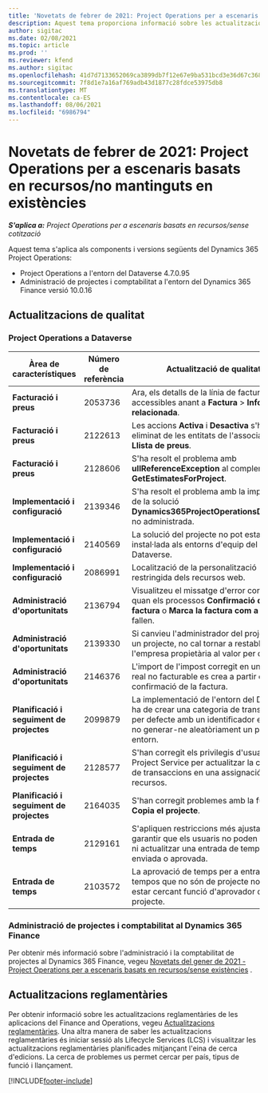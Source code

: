 ```yaml
---
title: 'Novetats de febrer de 2021: Project Operations per a escenaris basats en recursos/no mantinguts en existències'
description: Aquest tema proporciona informació sobre les actualitzacions de qualitat disponibles en el llançament de febrer de 2021 del Project Operations per a escenaris de recursos/sense existències.
author: sigitac
ms.date: 02/08/2021
ms.topic: article
ms.prod: ''
ms.reviewer: kfend
ms.author: sigitac
ms.openlocfilehash: 41d7d7133652069ca3899db7f12e67e9ba531bcd3e36d67c3686a6b637b077d3
ms.sourcegitcommit: 7f8d1e7a16af769adb43d1877c28fdce53975db8
ms.translationtype: MT
ms.contentlocale: ca-ES
ms.lasthandoff: 08/06/2021
ms.locfileid: "6986794"
---
```

# <a name="whats-new-february-2021---project-operations-for-resourcenon-stocked-based-scenarios"></a>Novetats de febrer de 2021: Project Operations per a escenaris basats en recursos/no mantinguts en existències

_**S'aplica a:** Project Operations per a escenaris basats en recursos/sense cotització_

Aquest tema s'aplica als components i versions següents del Dynamics 365 Project Operations:

- Project Operations a l'entorn del Dataverse 4.7.0.95
- Administració de projectes i comptabilitat a l'entorn del Dynamics 365 Finance versió 10.0.16 

## <a name="quality-updates"></a>Actualitzacions de qualitat

### <a name="project-operations-on-dataverse"></a>Project Operations a Dataverse

| **Àrea de característiques** | **Número de referència** | **Actualització de qualitat** |
| --- | --- | --- |
| **Facturació i preus** | 2053736 | Ara, els detalls de la línia de factura estan accessibles anant a **Factura** > **Informació relacionada**. |
| **Facturació i preus** | 2122613 | Les accions **Activa** i **Desactiva** s'han eliminat de les entitats de l'associació **Llista de preus**. |
| **Facturació i preus** | 2128606 | S'ha resolt el problema amb **ullReferenceException** al complement **GetEstimatesForProject**. |
| **Implementació i configuració** | 2139346 | S'ha resolt el problema amb la importació de la solució **Dynamics365ProjectOperationsDualWrite** no administrada. |
| **Implementació i configuració** | 2140569 | La solució del projecte no pot estar instal·lada als entorns d'equip del Dataverse. |
| **Implementació i configuració** | 2086991 | Localització de la personalització restringida dels recursos web. |
| **Administració d'oportunitats** | 2136794 | Visualitzeu el missatge d'error correcte quan els processos **Confirmació de la factura** o **Marca la factura com a pagada** fallen. |
| **Administració d'oportunitats** | 2139330 | Si canvieu l'administrador del projecte en un projecte, no cal tornar a restablir l'empresa propietària al valor per defecte. |
| **Administració d'oportunitats** | 2146376 | L'import de l'impost corregit en un valor real no facturable es crea a partir de la confirmació de la factura. |
| **Planificació i seguiment de projectes** | 2099879 | La implementació de l'entorn del Dataverse ha de crear una categoria de transacció per defecte amb un identificador estàtic i no generar-ne aleatòriament un per entorn. |
| **Planificació i seguiment de projectes** | 2128577 | S'han corregit els privilegis d'usuari del Project Service per actualitzar la categoria de transaccions en una assignació de recursos. |
| **Planificació i seguiment de projectes** | 2164035 | S'han corregit problemes amb la funció **Copia el projecte**. |
| **Entrada de temps** | 2129161 | S'apliquen restriccions més ajustades per garantir que els usuaris no poden canviar ni actualitzar una entrada de temps enviada o aprovada. |
| **Entrada de temps** | 2103572 | La aprovació de temps per a entrades de tempos que no són de projecte no pot estar cercant funció d'aprovador de projecte. |

### <a name="project-management-and-accounting-in-dynamics-365-finance"></a>Administració de projectes i comptabilitat al Dynamics 365 Finance 

Per obtenir més informació sobre l'administració i la comptabilitat de projectes al Dynamics 365 Finance, vegeu [Novetats del gener de 2021 - Project Operations per a escenaris basats en recursos/sense existències](whats-new-jan-2021-resource-based.md) .


## <a name="regulatory-updates"></a>Actualitzacions reglamentàries

Per obtenir informació sobre les actualitzacions reglamentàries de les aplicacions del Finance and Operations, vegeu [Actualitzacions reglamentàries](/dynamics365/finance/localizations/regulatory-updates). Una altra manera de saber les actualitzacions reglamentàries és iniciar sessió als Lifecycle Services (LCS) i visualitzar les actualitzacions reglamentàries planificades mitjançant l'eina de cerca d'edicions. La cerca de problemes us permet cercar per país, tipus de funció i llançament.


[!INCLUDE[footer-include](../includes/footer-banner.md)]
